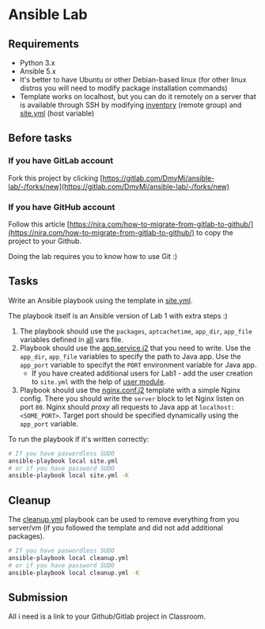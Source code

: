 # Ansible Lab

## Requirements

* Python 3.x
* Ansible 5.x
* It's better to have Ubuntu or other Debian-based linux (for other linux distros you will need to modify package installation commands)
* Template works on localhost, but you can do it remotely on a server that is available through SSH by modifying [inventory](./inventory/hosts) (remote group) and [site.yml](./site.yml) (host variable)

## Before tasks

### If you have GitLab account
Fork this project by clicking [https://gitlab.com/DmyMi/ansible-lab/-/forks/new](https://gitlab.com/DmyMi/ansible-lab/-/forks/new)
### If you have GitHub account
Follow this article [https://nira.com/how-to-migrate-from-gitlab-to-github/](https://nira.com/how-to-migrate-from-gitlab-to-github/) to copy the project to your Github.

Doing the lab requires you to know how to use Git :)

## Tasks

Write an Ansible playbook using the template in [site.yml](./site.yml).

The playbook itself is an Ansible version of Lab 1 with extra steps :)

1. The playbook should use the `packages`, `aptcachetime`, `app_dir`, `app_file` variables defined in [all](./inventory/group_vars/all) vars file.
2. Playbook should use the [app.service.j2](./templates/app.service.j2) that you need to write. Use the `app_dir`, `app_file` variables to specify the path to Java app. Use the `app_port` variable to specifyt the `PORT` environment variable for Java app.
    * If you have created additional users for Lab1 - add the user creation to `site.yml` with the help of [user module](https://docs.ansible.com/ansible/latest/collections/ansible/builtin/user_module.html).
3. Playbook should use the [nginx.conf.j2](./templates/nginx.conf.j2) template with a simple Nginx config. There you should write the `server` block to let Nginx listen on port `80`. Nginx should *proxy* all requests to Java app at `localhost:<SOME_PORT>`. Target port should be specified dynamically using the `app_port` variable.

To run the playbook if it's written correctly:
```bash
# If you have paswordless SUDO
ansible-playbook local site.yml
# or if you have password SUDO
ansible-playbook local site.yml -K
```

## Cleanup

The [cleanup.yml](./cleanup.yml) playbook can be used to remove everything from you server/vm (if you followed the template and did not add additional packages).

```bash
# If you have paswordless SUDO
ansible-playbook local cleanup.yml
# or if you have password SUDO
ansible-playbook local cleanup.yml -K
```

## Submission

All i need is a link to your Github/Gitlab project in Classroom.